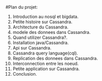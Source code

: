 #Plan du projet:
1)	Introduction au nosql et bigdata.
2)	Petite histoire sur Cassandra.
3)	Architecture du Cassandra.
4)	modele des donnees dans Cassandra.
5)	Quand utilizer Cassandra?.
6)	Installation java/Cassandra.
7)	Api sur Cassandra.
8)	Cassandra query language(cql).
9)	Replication des donnees dans Cassandra.
10)	Interconnection entre les noeud.
11)	Petite application sur Cassandra.
12)	Conclusion.

